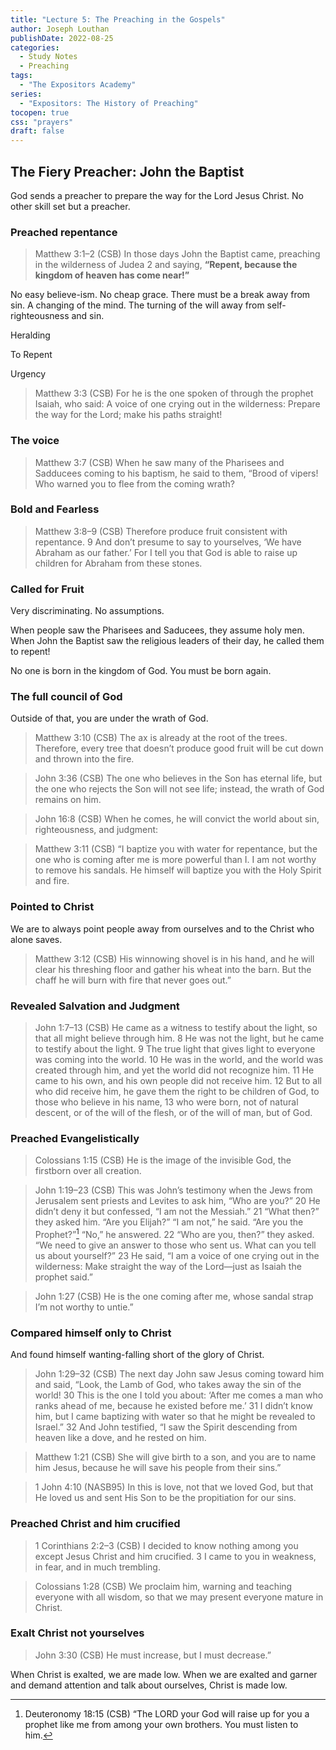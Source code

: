 ```yaml
---
title: "Lecture 5: The Preaching in the Gospels"
author: Joseph Louthan
publishDate: 2022-08-25
categories:
  - Study Notes
  - Preaching
tags:
  - "The Expositors Academy"
series:
  - "Expositors: The History of Preaching"
tocopen: true
css: "prayers"
draft: false
---
```


## The Fiery Preacher: John the Baptist

God sends a preacher to prepare the way for the Lord Jesus Christ. No other skill set but a preacher.

### Preached repentance

>Matthew 3:1–2 (CSB) In those days John the Baptist came, preaching in the wilderness of Judea 2 and saying, **“Repent, because the kingdom of heaven has come near!”**

No easy believe-ism. No cheap grace. There must be a break away from sin. A changing of the mind. The turning of the will away from self-righteousness and sin.

Heralding

To Repent

Urgency

>Matthew 3:3 (CSB) For he is the one spoken of through the prophet Isaiah, who said: A voice of one crying out in the wilderness: Prepare the way for the Lord; make his paths straight!

### The voice

>Matthew 3:7 (CSB) When he saw many of the Pharisees and Sadducees coming to his baptism, he said to them, “Brood of vipers! Who warned you to flee from the coming wrath?

### Bold and Fearless

>Matthew 3:8–9 (CSB) Therefore produce fruit consistent with repentance. 9 And don’t presume to say to yourselves, ‘We have Abraham as our father.’ For I tell you that God is able to raise up children for Abraham from these stones.

### Called for Fruit

Very discriminating. No assumptions.

When people saw the Pharisees and Saducees, they assume holy men. When John the Baptist saw the religious leaders of their day, he called them to repent!

No one is born in the kingdom of God. You must be born again.

### The full council of God

Outside of that, you are under the wrath of God.

>Matthew 3:10 (CSB) The ax is already at the root of the trees. Therefore, every tree that doesn’t produce good fruit will be cut down and thrown into the fire.

>John 3:36 (CSB) The one who believes in the Son has eternal life, but the one who rejects the Son will not see life; instead, the wrath of God remains on him.

>John 16:8 (CSB) When he comes, he will convict the world about sin, righteousness, and judgment:

>Matthew 3:11 (CSB) “I baptize you with water for repentance, but the one who is coming after me is more powerful than I. I am not worthy to remove his sandals. He himself will baptize you with the Holy Spirit and fire.

### Pointed to Christ

We are to always point people away from ourselves and to the Christ who alone saves.

>Matthew 3:12 (CSB) His winnowing shovel is in his hand, and he will clear his threshing floor and gather his wheat into the barn. But the chaff he will burn with fire that never goes out.”

### Revealed Salvation and Judgment

>John 1:7–13 (CSB) He came as a witness to testify about the light, so that all might believe through him. 8 He was not the light, but he came to testify about the light. 9 The true light that gives light to everyone was coming into the world. 10 He was in the world, and the world was created through him, and yet the world did not recognize him. 11 He came to his own, and his own people did not receive him. 12 But to all who did receive him, he gave them the right to be children of God, to those who believe in his name, 13 who were born, not of natural descent, or of the will of the flesh, or of the will of man, but of God.


### Preached Evangelistically 

>Colossians 1:15 (CSB) He is the image of the invisible God, the firstborn over all creation.

>John 1:19–23 (CSB) This was John’s testimony when the Jews from Jerusalem sent priests and Levites to ask him, “Who are you?” 20 He didn’t deny it but confessed, “I am not the Messiah.” 21 “What then?” they asked him. “Are you Elijah?” “I am not,” he said. “Are you the Prophet?”[^Deut 18:15]  “No,” he answered. 22 “Who are you, then?” they asked. “We need to give an answer to those who sent us. What can you tell us about yourself?” 23 He said, “I am a voice of one crying out in the wilderness: Make straight the way of the Lord—just as Isaiah the prophet said.”

[^Deut 18:15]: Deuteronomy 18:15 (CSB) “The LORD your God will raise up for you a prophet like me from among your own brothers. You must listen to him.

>John 1:27 (CSB) He is the one coming after me, whose sandal strap I’m not worthy to untie.”

### Compared himself only to Christ

And found himself wanting-falling short of the glory of Christ.

>John 1:29–32 (CSB) The next day John saw Jesus coming toward him and said, “Look, the Lamb of God, who takes away the sin of the world! 30 This is the one I told you about: ‘After me comes a man who ranks ahead of me, because he existed before me.’ 31 I didn’t know him, but I came baptizing with water so that he might be revealed to Israel.” 32 And John testified, “I saw the Spirit descending from heaven like a dove, and he rested on him.

>Matthew 1:21 (CSB) She will give birth to a son, and you are to name him Jesus, because he will save his people from their sins.”

>1 John 4:10 (NASB95) In this is love, not that we loved God, but that He loved us and sent His Son to be the propitiation for our sins.

### Preached Christ and him crucified

>1 Corinthians 2:2–3 (CSB) I decided to know nothing among you except Jesus Christ and him crucified. 3 I came to you in weakness, in fear, and in much trembling.

>Colossians 1:28 (CSB) We proclaim him, warning and teaching everyone with all wisdom, so that we may present everyone mature in Christ.

### Exalt Christ not yourselves

>John 3:30 (CSB) He must increase, but I must decrease.”

When Christ is exalted, we are made low. When we are exalted and garner and demand attention and talk about ourselves, Christ is made low.